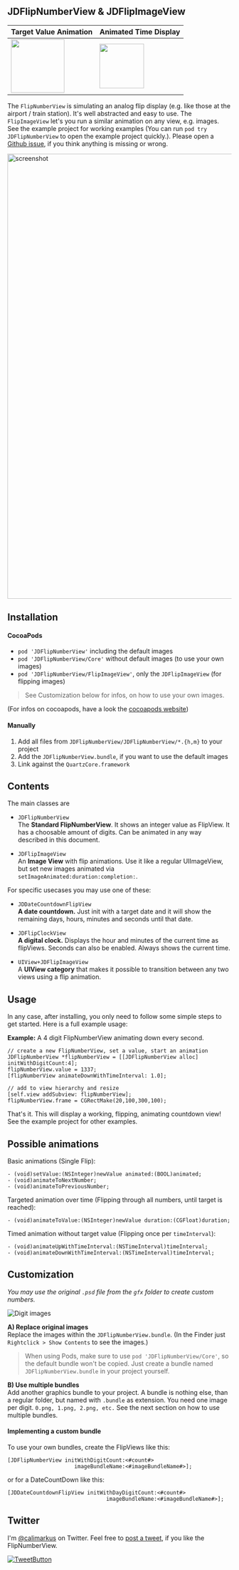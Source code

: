 JDFlipNumberView & JDFlipImageView
----------------------------------

| Target Value Animation | Animated Time Display |
| ------------- | ------------- |
| <img height="120" src="https://user-images.githubusercontent.com/807039/169300618-861a4d81-26cc-46c2-882b-1e4b6f0ffc4a.gif"> | <img height="100" src="https://user-images.githubusercontent.com/807039/169300625-9421b845-14c7-42c0-a00a-f4b8d97cce03.gif"> |

The `FlipNumberView` is simulating an analog flip display (e.g. like those at the airport / train station). It's well abstracted and easy to use. The `FlipImageView` let's you run a similar animation on any view, e.g. images. See the example project for working examples (You can run `pod try JDFlipNumberView` to open the example project quickly.). Please open a [Github issue], if you think anything is missing or wrong.

<img width="1000" alt="screenshot" src="https://user-images.githubusercontent.com/807039/169299475-7dd36912-7eeb-4f30-a7c7-459b11e7099e.png">

## Installation

#### CocoaPods

- `pod 'JDFlipNumberView'` including the default images
- `pod 'JDFlipNumberView/Core'` without default images (to use your own images)
- `pod 'JDFlipNumberView/FlipImageView'`, only the `JDFlipImageView` (for flipping images)

> See Customization below for infos, on how to use your own images.

(For infos on cocoapods, have a look the [cocoapods website])

#### Manually

1. Add all files from `JDFlipNumberView/JDFlipNumberView/*.{h,m}` to your project
2. Add the `JDFlipNumberView.bundle`, if you want to use the default images
3. Link against the `QuartzCore.framework`

## Contents

The main classes are

- `JDFlipNumberView`  
  The **Standard FlipNumberView**. It shows an integer value as FlipView.
  It has a choosable amount of digits. Can be animated in any way described in this document.

- `JDFlipImageView`  
  An **Image View** with flip animations. Use it like a regular UIImageView, but set new images animated via `setImageAnimated:duration:completion:`.
  
For specific usecases you may use one of these:
  
- `JDDateCountdownFlipView`  
  __A date countdown.__ Just init with a target date and it will show the remaining days, hours, minutes and seconds until that date.
  
- `JDFlipClockView`  
  __A digital clock.__ Displays the hour and minutes of the current time as flipViews. Seconds can also be enabled. Always shows the current time.
  
- `UIView+JDFlipImageView`  
  A **UIView category** that makes it possible to transition between any two views using a flip animation.

## Usage

In any case, after installing, you only need to follow some simple steps to get started. Here is a full example usage:

__Example:__ A 4 digit FlipNumberView animating down every second.

    // create a new FlipNumberView, set a value, start an animation
    JDFlipNumberView *flipNumberView = [[JDFlipNumberView alloc] initWithDigitCount:4];
    flipNumberView.value = 1337;
    [flipNumberView animateDownWithTimeInterval: 1.0];
    
    // add to view hierarchy and resize
    [self.view addSubview: flipNumberView];
    flipNumberView.frame = CGRectMake(20,100,300,100);

That's it. This will display a working, flipping, animating countdown view!  
See the example project for other examples.

## Possible animations

Basic animations (Single Flip):

    - (void)setValue:(NSInteger)newValue animated:(BOOL)animated;
    - (void)animateToNextNumber;
    - (void)animateToPreviousNumber;

Targeted animation over time (Flipping through all numbers, until target is reached):

    - (void)animateToValue:(NSInteger)newValue duration:(CGFloat)duration;
    
Timed animation without target value (Flipping once per `timeInterval`):

    - (void)animateUpWithTimeInterval:(NSTimeInterval)timeInterval;
    - (void)animateDownWithTimeInterval:(NSTimeInterval)timeInterval;

## Customization

*You may use the original `.psd` file from the `gfx` folder to create custom numbers.*

![Digit images](gfx/digits.png)

**A) Replace original images**  
Replace the images within the `JDFlipNumberView.bundle`. (In the Finder just `Rightclick > Show Contents` to see the images.)

> When using Pods, make sure to use `pod 'JDFlipNumberView/Core'`, so the default bundle won't be copied. Just create a bundle named `JDFlipNumberView.bundle` in your project yourself.

**B) Use multiple bundles**  
Add another graphics bundle to your project. A bundle is nothing else, than a regular folder, but named with `.bundle` as extension. You need one image per digit. `0.png, 1.png, 2.png, etc.` See the next section on how to use multiple bundles.

#### Implementing a custom bundle

To use your own bundles, create the FlipViews like this:
	             
	[JDFlipNumberView initWithDigitCount:<#count#> 
                         imageBundleName:<#imageBundleName#>];

or for a DateCountDown like this:
	             
	[JDDateCountdownFlipView initWithDayDigitCount:<#count#>
                                   imageBundleName:<#imageBundleName#>];

## Twitter

I'm [@calimarkus](http://twitter.com/calimarkus) on Twitter. Feel free to [post a tweet](https://twitter.com/intent/tweet?button_hashtag=JDFlipNumberView&text=I%20discovered%20a%20very%20nice%20and%20simple-to-use%20animated%20FlipView%20for%20iOS:%20https://github.com/calimarkus/JDFlipNumberView&via=calimarkus), if you like the FlipNumberView.  

[![TweetButton](gfx/tweetbutton.png "Tweet")](https://twitter.com/intent/tweet?button_hashtag=JDFlipNumberView&text=I%20discovered%20a%20very%20nice%20and%20simple-to-use%20animated%20FlipView%20for%20iOS:%20https://github.com/calimarkus/JDFlipNumberView&via=calimarkus)


[Github issue]: https://github.com/calimarkus/JDFlipNumberView/issues
[cocoapods website]: http://cocoapods.org
